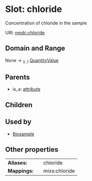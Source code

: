 
# Slot: chloride


Concentration of chloride in the sample

URI: [nmdc:chloride](https://microbiomedata/meta/chloride)


## Domain and Range

None &#8594;  <sub>0..1</sub> [QuantityValue](QuantityValue.md)

## Parents

 *  is_a: [attribute](attribute.md)

## Children


## Used by

 * [Biosample](Biosample.md)

## Other properties

|  |  |  |
| --- | --- | --- |
| **Aliases:** | | chloride |
| **Mappings:** | | mixs:chloride |

